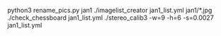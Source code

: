 python3 rename_pics.py jan1
./imagelist_creator jan1_list.yml jan1/*.jpg
./check_chessboard jan1_list.yml
./stereo_calib3 -w=9 -h=6 -s=0.0027 jan1_list.yml 
